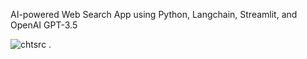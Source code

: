 AI-powered Web Search App using Python, Langchain, Streamlit, and OpenAI GPT-3.5


![chtsrc](https://github.com/DecX-x/ChatWIthSearch/assets/69744381/fbb87042-c2b2-4cb0-8df9-e7f940d59d64)
.
